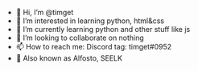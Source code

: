 - 👋 Hi, I’m @timget
- 👀 I’m interested in learning python, html&css
- 🌱 I’m currently learning python and other stuff like js
- 💞️ I’m looking to collaborate on nothing
- 📫 How to reach me: Discord tag: timget#0952
- 📝 Also known as Alfosto, SEELK

<!---
timget/timget is a ✨ special ✨ repository because its `README.md` (this file) appears on your GitHub profile.
You can click the Preview link to take a look at your changes.
--->
